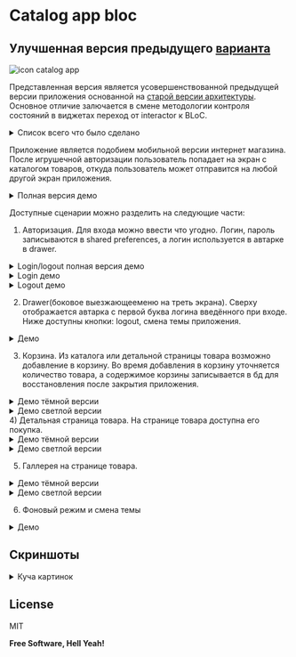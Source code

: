 # Catalog app bloc

## Улучшенная версия предыдущего [варианта][CatalogAppOld]

![icon catalog app][IconCatalogApp] 

Представленная версия является усовершенствованной предыдущей версии приложения основанной на [старой версии архитектуры][GitHubCatalogApp]. Основное отличие залючается в смене методологии контроля состояний в виджетах переход от interactor к BLoC.

<details>
 <summary>Список всего что было сделано</summary>
 
  1. Авторизация. Вход возможен при вводе любых строк, кроме пустых строк;
  2. В приложении сведены к минимуму резкие переходы, поэтому есть лоадеры, fade-эффект, даже для отсутвующих данных, например пуста корзина, предусмотрена соответвующая вёрсткая;
  3. Запись/чтение данных shared preferences;
  4. Заполнение данными приложение. У нас ведь каталог товаров, реализованы следующие варинты аполнения каталоа: сгенерировать полностью товары локально, с использованием API для получения строк с описанием товара, полноценное получение товаров из REST API;
  5. Изображения для товаров сначала грузились из ассетов, а потом уже из прекрасного интернета, с последующим кэшированием;
  6. Кэширование получаемого товара. Реализован упрощённый, если определённая таблица пуста, значит надо заполнить товарами и потом данные брать оттуда. По началу товары локально генерировались, а потом с сервера поступали.
  7. Добавление в корзину товаров.
  8. Синхронизация отображаемого в корзине и БД. Если пользователь закроет приложение, то его данные не потярются.
  9. Итоговоя сумма набранных в корзине товаров отображается на всех экранах кроме авторизации. Реализовано с помощью Stream;
  10. Диалоговые окна используются в приложении, например: добавление, удаление товаров, обработке исключени;
  11. Есть обработка Exception. В приложении реализована авторская ситема "орёл/решка" - при входе в на экран каталога после авторизации с вероятностью 50% получить диалоговое с шуточным сообщением "Сегодня не ваш день. Пробуйте завтра" или перейти на экран на кталаога. В случае неудачи можно нажать на  кнопку "Повторить";
  12. У товаров есть галлерея;
  13. У товаров есть продавец с краткой информацией;
  14. Есть смена темы;
  15. Переход на BLoC;
  16. У приложения есть своя иконка;
  17. Реализован только 1 вариант вёрстки;
  18. Адаптивная вёрстка;
  19. Невозможно изменить вертикальную ориентацию. Реализован 1 вариант вёрстки - пришлось заблокировать смену ориантации, иначе бы парочка  новых багов появилась и внешний вид ухудшился бы;
  20. Исправление мелких багов, которые негативно влияли UI. С точки зрения логики всё было написано ещё в [предыдущей версии][CatalogAppOld].
  21. Присутсвует несколько интеграций со сторонним REST API
  
  |Сервис|Цель|
  |------|----|
  |[fish-text.ru][FishTextApi]|Название, описание товара|
  |[loremapi.org][LoremApi]|Название, описание товара|
  |[mockable.io][MockableIO]|Аналог сервера c REST API|
  |[lorempixel.com][LoremPrixel]|Источник картинок|

</details> 

Приложение является подобием мобильной версии интернет магазина. После игрушечной авторизации пользователь попадает на экран с каталогом товаров, откуда пользователь может отправится на любой другой экран приложения.

<details>
    <summary>Полная версия демо</summary>
                                
   ![full demo][FullDemo]
</details>

Доступные сценарии можно разделить на следующие части:
1) Авторизация. Для входа  можно ввести что угодно. Логин, пароль записываются в shared preferences, а логин используется в автарке в drawer.

<details>
    <summary>Login/logout полная версия демо</summary>
                                
   ![full login logout demo][FullLoginLogoutDemo]
</details>

<details>
    <summary>Login демо</summary>
                                
   ![short login demo][ShortLoginDemo]
</details>

<details>
    <summary>Logout демо</summary>
                                
   ![short logout demo][ShortLogoutDemo]
</details>

2) Drawer(боковое выезжающееменю на треть экрана). Сверху отображается автарка с первой буква логина введённого при
 входе. Ниже доступны кнопки: logout, смена темы приложения.

<details>
    <summary>Демо</summary>
                                
   ![drawer demo][DrawerDemo]
</details>

3) Корзина. Из каталога или детальной страницы товара возможно добавление в корзину. Во время добавления в корзину
 уточняется количество товара, а содержимое корзины записывается в бд для восстановления после закрытия приложения. 

<details>
    <summary>Демо тёмной версии</summary>
                                
   ![black cart demo][BlackCartDemo]

</details>

<details>
    <summary>Демо светлой версии</summary>
                                
   ![White cart demo][WhiteCartDemo]

</details>
4) Детальная страница товара. На странице товара доступна его покупка.

<details>
    <summary>Демо тёмной версии</summary>
                                
   ![black detail item demo][BlackDetailItemDemo]

</details>


<details>
    <summary>Демо светлой версии</summary>
                                
   ![white detail item demo][WhiteDetailItemDemo]

</details>

5) Галлерея на странице товара. 
<details>
    <summary>Демо тёмной версии</summary>
                                
   ![black gallery item demo][BlackGalleryDemo]

</details>

<details>
    <summary>Демо светлой версии</summary>
                                
   ![white gallery item demo][WhiteGalleryDemo]

</details>

6) Фоновый режим и смена темы 

<details>
    <summary>Демо</summary>
                                
   ![foreground demo][ForegroundDemo]

</details>

## Скриншоты

<details>
  <summary>Куча картинок</summary>


![black start screen][BlackStartScreen]

![white start screen][WhiteStartScreen]

![black invalid start screen][BlackInvalidStartScreen]

![white invalid start screen][WhiteInvalidStartScreen]

![black catalog screen][BlackCatalogScreen]

![white catalog screen][WhiteCatalogScreen]

![black drawer][BlackDrawer]

![white drawer][WhiteDrawer]

![black choose count dialog][BlackChooseCountDialog]

![white choose count dialog][WhiteChooseCountDialog]

![black cart screen][BlackCartScreen]

![white cart screen][WhiteCartScreenNotEmpty]

![black cart screen empty][BlackCartScreenEmpty]

![white cart screen empty][WhiteCartScreen]

![black item screen][BlackItemScreen]

![white item screen][WhiteItemScreen]

![app in background][AppInBackground]
</details>

License
----

MIT

**Free Software, Hell Yeah!**

   [ProgressiveMobile]:<http://pmobi.ru/>
   [GitHubCatalogApp]:<https://github.com/iebrosalin/catalog_app/>
   [MockableIO]:<https://www.mockable.io/>
   [BlocReference]:<https://pub.dev/packages/flutter_bloc>
   [LoremApi]:<https://loremipsum.wiegertschouten.nl>
   [FishTextApi]:<https://fish-text.ru>
   [LoremPrixel]:<http://lorempixel.com/>

   [FullDemo]:<https://github.com/iebrosalin/mobile/blob/master/readme/flutter/catalog_app/bloc/descriptions/gif/full_app_demo.gif>

   [FullLoginLogoutDemo]:<https://github.com/iebrosalin/mobile/blob/master/readme/flutter/catalog_app/bloc/descriptions/gif/login_logout/full_login_and_logout_demo.gif>
   [ShortLoginDemo]:<https://github.com/iebrosalin/mobile/blob/master/readme/flutter/catalog_app/bloc/descriptions/gif/login_logout/short_login_demo.gif>
   [ShortLogoutDemo]:<https://github.com/iebrosalin/mobile/blob/master/readme/flutter/catalog_app/bloc/descriptions/gif/login_logout/short_logout_demo.gif>

   [DrawerDemo]:<https://github.com/iebrosalin/mobile/blob/master/readme/flutter/catalog_app/bloc/descriptions/gif/drawer_demo.gif>

   [BlackCartDemo]:<https://github.com/iebrosalin/mobile/blob/master/readme/flutter/catalog_app/bloc/descriptions/gif/cart/black_cart_demo.gif>
   [WhiteCartDemo]:<https://github.com/iebrosalin/mobile/blob/master/readme/flutter/catalog_app/bloc/descriptions/gif/cart/white_cart_demo.gif>

   [BlackDetailItemDemo]:<https://github.com/iebrosalin/mobile/blob/master/readme/flutter/catalog_app/bloc/descriptions/gif/item/black_item_demo.gif>
   [WhiteDetailItemDemo]:<https://github.com/iebrosalin/mobile/blob/master/readme/flutter/catalog_app/bloc/descriptions/gif/item/white_item_demo.gif>

   [BlackGalleryDemo]:<https://github.com/iebrosalin/mobile/blob/master/readme/flutter/catalog_app/bloc/descriptions/gif/gallery/black_gallery_demo.gif>
   [WhiteGalleryDemo]:<https://github.com/iebrosalin/mobile/blob/master/readme/flutter/catalog_app/bloc/descriptions/gif/gallery/white_gallery_demo.gif>

   [ForegroundDemo]:<https://github.com/iebrosalin/mobile/blob/master/readme/flutter/catalog_app/bloc/descriptions/gif/foreground_demo.gif>

   [BlackStartScreen]:<https://github.com/iebrosalin/mobile/tree/master/readme/flutter/catalog_app/bloc/descriptions/screens/black_start_screen.jpg>
   [WhiteStartScreen]:<https://github.com/iebrosalin/mobile/tree/master/readme/flutter/catalog_app/bloc/descriptions/screens/white_start_screen.jpg>
   [BlackInvalidStartScreen]:<https://github.com/iebrosalin/mobile/tree/master/readme/flutter/catalog_app/bloc/descriptions/screens/black_invalid_start_screen.jpg>
   [WhiteInvalidStartScreen]:<https://github.com/iebrosalin/mobile/tree/master/readme/flutter/catalog_app/bloc/descriptions/screens/white_invalid_start_screen.jpg>
   [BlackCatalogScreen]:<https://github.com/iebrosalin/mobile/tree/master/readme/flutter/catalog_app/bloc/descriptions/screens/black_catalog_screen.jpg>
   [WhiteCatalogScreen]:<https://github.com/iebrosalin/mobile/tree/master/readme/flutter/catalog_app/bloc/descriptions/screens/white_catalog_screen.jpg>
   [BlackDrawer]:<https://github.com/iebrosalin/mobile/tree/master/readme/flutter/catalog_app/bloc/descriptions/screens/black_drawer.jpg>
   [WhiteDrawer]:<https://github.com/iebrosalin/mobile/tree/master/readme/flutter/catalog_app/bloc/descriptions/screens/white_drawer.jpg>
   [BlackChooseCountDialog]:<https://github.com/iebrosalin/mobile/tree/master/readme/flutter/catalog_app/bloc/descriptions/screens/black_choose_count_dialog.jpg>
   [WhiteChooseCountDialog]:<https://github.com/iebrosalin/mobile/tree/master/readme/flutter/catalog_app/bloc/descriptions/screens/white_choose_count_dialog.jpg>
   [WhiteCartScreen]:<https://github.com/iebrosalin/mobile/tree/master/readme/flutter/catalog_app/bloc/descriptions/screens/white_cart_screen.jpg>
   [BlackCartScreen]:<https://github.com/iebrosalin/mobile/tree/master/readme/flutter/catalog_app/bloc/descriptions/screens/black_cart_screen.jpg>
   [WhiteCartScreenNotEmpty]:<https://github.com/iebrosalin/mobile/tree/master/readme/flutter/catalog_app/bloc/descriptions/screens/white_cart_screen_not_empty.jpg>
   [BlackCartScreenEmpty]:<https://github.com/iebrosalin/mobile/tree/master/readme/flutter/catalog_app/bloc/descriptions/screens/black_cart_screen_empty.jpg>
   [BlackItemScreen]:<https://github.com/iebrosalin/mobile/tree/master/readme/flutter/catalog_app/bloc/descriptions/screens/black_item_screen.jpg>
   [WhiteItemScreen]:<https://github.com/iebrosalin/mobile/tree/master/readme/flutter/catalog_app/bloc/descriptions/screens/white_item_screen.jpg>
   [BlackAppInBackground]:<https://github.com/iebrosalin/mobile/tree/master/readme/flutter/catalog_app/bloc/descriptions/screens/white_app_in_background.jpg>
   [WhiteAppInBackground]:<https://github.com/iebrosalin/mobile/tree/master/readme/flutter/catalog_app/bloc/descriptions/screens/black_app_in_background.jpg>
   
   [IconCatalogApp]:<https://github.com/iebrosalin/mobile/blob/master/readme/flutter/catalog_app/bloc/descriptions/icons/icon.png>
   [CatalogAppOld]:<https://github.com/iebrosalin/mobile/tree/flutter/catalog_app/old>
